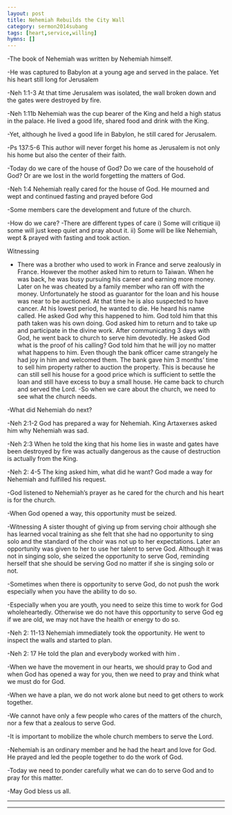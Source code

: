 ```yaml
---
layout: post
title: Nehemiah Rebuilds the City Wall
category: sermon2014subang
tags: [heart,service,willing]
hymns: []
---
```

-The book of Nehemiah was written by Nehemiah himself.

-He was captured to Babylon at a young age and served in the palace. Yet his heart still long for Jerusalem

-Neh 1:1-3 At that time Jerusalem was isolated, the wall broken down and the gates were destroyed by fire. 

-Neh 1:11b Nehemiah was the cup bearer of the King and held a high status in the palace. He lived a good life, shared food and drink with the King.

-Yet, although he lived a good life in Babylon, he still cared for Jerusalem.

-Ps 137:5-6 This author will never forget his home as Jerusalem is not only his home but also the center of their faith. 

-Today do we care of the house of God? Do we care of the household of God? Or are we lost in the world forgetting the matters of God.

-Neh 1:4 Nehemiah really cared for the house of God. He mourned and wept and continued fasting and prayed before God

-Some members care the development and future of the church. 

-How do we care? 
-There are different types of care
i) Some will critique
ii) some will just keep quiet and pray about it.
ii) Some will be like Nehemiah, wept & prayed with fasting and took action.

Witnessing
- There was a brother who used to work in France and serve zealously in France. However the mother asked him to return to Taiwan. When he was back, he was busy pursuing his career and earning more money. Later on he was cheated by a family member who ran off with the money. Unfortunately he stood as guarantor for the loan and his house was near to be auctioned. At that time he is also suspected to have cancer. At his lowest period, he wanted to die. He heard his name called. He asked God why this happened to him. God told him that this path taken was his own doing. God asked him to return and to take up and participate in the divine work. After communicating 3 days with God, he went back to church to serve him devotedly. He asked God what is the proof of his calling? God told him that he will joy no matter what happens to him. Even though the bank officer came strangely he had joy in him and welcomed them. The bank gave him 3 months’ time to sell him property rather to auction the property. This is because he can still sell his house for a good price which is sufficient to settle the loan and still have excess to buy a small house. He came back to church and served the Lord. -So when we care about the church, we need to see what the church needs.

-What did Nehemiah do next?

-Neh 2:1-2 God has prepared a way for Nehemiah. King Artaxerxes asked him why Nehemiah was sad. 

-Neh 2:3 When he told the king that his home lies in waste and gates have been destroyed by fire was actually dangerous as the cause of destruction is actually from the King.

-Neh 2: 4-5 The king asked him, what did he want? God made a way for Nehemiah and fulfilled his request. 

-God listened to Nehemiah’s prayer as he cared for the church and his heart is for the church.  

-When God opened a way, this opportunity must be seized. 

-Witnessing
A sister thought of giving up from serving choir although she has learned vocal training as she felt that she had no opportunity to sing solo and the standard of the choir was not up to her expectations.
Later an opportunity was given to her to use her talent to serve God. Although it was not in singing solo, she seized the opportunity to serve God, reminding herself that she should be serving God no matter if she is singing solo or not.

-Sometimes when there is opportunity to serve God, do not push the work especially when you have the ability to do so. 

-Especially when you are youth, you need to seize this time to work for God wholeheartedly. Otherwise we do not have this opportunity to serve God eg if we are old, we may not have the health or energy to do so.

-Neh 2: 11-13 Nehemiah immediately took the opportunity. He went to inspect the walls and started to plan. 

-Neh 2: 17 He told the plan and everybody worked with him .

-When we have the movement in our hearts, we should pray to God and when God has opened a way for you, then we need to pray and think what we must do for God. 

-When we have a plan, we do not work alone but need to get others to work together.

-We cannot have only a few people who cares of the matters of the church, nor a few that a zealous to serve God. 

-It is important to mobilize the whole church members to serve the Lord. 

-Nehemiah is an ordinary member and he had the heart and love for God. He prayed and led the people together to do the work of God. 

-Today we need to ponder carefully what we can do to serve God and to pray for this matter. 

-May God bless us all. 



----
****
